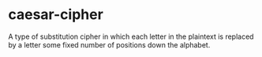 # caesar-cipher
A type of substitution cipher in which each letter in the plaintext is replaced by a letter some fixed number of positions down the alphabet.
